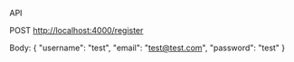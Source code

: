 API

POST [http://localhost:4000/register](http://localhost:4000/register)


Body:
{
    "username": "test",
    "email": "test@test.com",
    "password": "test"
}

